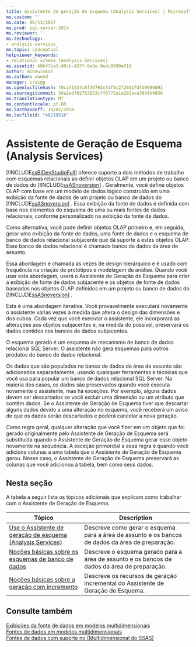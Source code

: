 ```yaml
---
title: Assistente de geração de esquema (Analysis Services) | Microsoft Docs
ms.custom: ''
ms.date: 06/13/2017
ms.prod: sql-server-2014
ms.reviewer: ''
ms.technology:
- analysis-services
ms.topic: conceptual
helpviewer_keywords:
- relational schema [Analysis Services]
ms.assetid: 68bf7ba3-d0cb-437f-9a3e-9edc0999af19
author: minewiskan
ms.author: owend
manager: craigg
ms.openlocfilehash: f0ca7153fc8f36792c61f5c2720117dfd9996893
ms.sourcegitcommit: 3da2edf82763852cff6772a1a282ace3034b4936
ms.translationtype: MT
ms.contentlocale: pt-BR
ms.lasthandoff: 10/02/2018
ms.locfileid: "48219516"
---
```

# <a name="schema-generation-wizard-analysis-services"></a>Assistente de Geração de Esquema (Analysis Services)
  [!INCLUDE[ssBIDevStudioFull](../../includes/ssbidevstudiofull-md.md)] oferece suporte a dois métodos de trabalho com esquemas relacionais ao definir objetos OLAP em um projeto ou banco de dados do [!INCLUDE[ssASnoversion](../../includes/ssasnoversion-md.md)] . Geralmente, você define objetos OLAP com base em um modelo de dados lógico construído em uma exibição da fonte de dados de um projeto ou banco de dados do [!INCLUDE[ssASnoversion](../../includes/ssasnoversion-md.md)] . Essa exibição da fonte de dados é definida com base nos elementos do esquema de uma ou mais fontes de dados relacionais, conforme personalizado na exibição da fonte de dados.  
  
 Como alternativa, você pode definir objetos OLAP primeiro e, em seguida, gerar uma exibição da fonte de dados, uma fonte de dados e o esquema de banco de dados relacional subjacente que dá suporte a estes objetos OLAP. Esse banco de dados relacional é chamado banco de dados da área de assunto.  
  
 Essa abordagem é chamada às vezes de design hierárquico e é usado com frequência na criação de protótipos e modelagem de análise. Quando você usar esta abordagem, usará o Assistente de Geração de Esquema para criar a exibição de fonte de dados subjacente e os objetos de fonte de dados baseados nos objetos OLAP definidos em um projeto ou banco de dados do [!INCLUDE[ssASnoversion](../../includes/ssasnoversion-md.md)] .  
  
 Esta é uma abordagem iterativa. Você provavelmente executará novamente o assistente várias vezes à medida que altera o design das dimensões e dos cubos. Cada vez que você executar o assistente, ele incorporará as alterações aos objetos subjacentes e, na medida do possível, preservará os dados contidos nos bancos de dados subjacentes.  
  
 O esquema gerado é um esquema de mecanismo de banco de dados relacional SQL Server. O assistente não gera esquemas para outros produtos de banco de dados relacional.  
  
 Os dados que são populados no banco de dados de área de assunto são adicionados separadamente, usando quaisquer ferramentas e técnicas que você usa para popular um banco de dados relacional SQL Server. Na maioria dos casos, os dados são preservados quando você executa novamente o assistente, mas há exceções. Por exemplo, alguns dados devem ser descartados se você excluir uma dimensão ou um atributo que contêm dados. Se o Assistente de Geração de Esquema tiver que descartar alguns dados devido a uma alteração no esquema, você receberá um aviso de que os dados serão descartados e poderá cancelar a nova geração.  
  
 Como regra geral, qualquer alteração que você fizer em um objeto que foi gerado originalmente pelo Assistente de Geração de Esquema será substituída quando o Assistente de Geração de Esquema gerar esse objeto novamente na sequência. A exceção primordial a essa regra é quando você adiciona colunas a uma tabela que o Assistente de Geração de Esquema gerou. Nesse caso, o Assistente de Geração de Esquema preservará as colunas que você adicionou à tabela, bem como seus dados.  
  
## <a name="in-this-section"></a>Nesta seção  
 A tabela a seguir lista os tópicos adicionais que explicam como trabalhar com o Assistente de Geração de Esquema.  
  
|Tópico|Description|  
|-----------|-----------------|  
|[Use o Assistente de geração de esquema &#40;Analysis Services&#41;](schema-generation-wizard-analysis-services.md)|Descreve como gerar o esquema para a área de assunto e os bancos de dados da área de preparação.|  
|[Noções básicas sobre os esquemas de banco de dados](understanding-the-database-schemas.md)|Descreve o esquema gerado para a área de assunto e os bancos de dados da área de preparação.|  
|[Noções básicas sobre a geração com incremento](understanding-incremental-generation.md)|Descreve os recursos de geração incremental do Assistente de Geração de Esquema.|  
  
## <a name="see-also"></a>Consulte também  
 [Exibições da fonte de dados em modelos multidimensionais](data-source-views-in-multidimensional-models.md)   
 [Fontes de dados em modelos multidimensionais](data-sources-in-multidimensional-models.md)   
 [Fontes de dados com suporte no &#40;Multidimensional do SSAS&#41;](supported-data-sources-ssas-multidimensional.md)  
  
  
